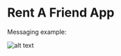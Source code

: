 # Rent A Friend App

Messaging example:


![alt text](https://media.discordapp.net/attachments/490420587546673152/656861526623518720/unknown.png?width=315&height=560)
